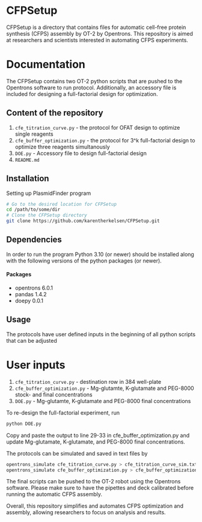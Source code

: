 CFPSetup
===================

CFPSetup is a directory that contains files for automatic cell-free protein synthesis (CFPS) assembly by OT-2 by Opentrons. This repository is aimed at researchers and scientists interested in automating CFPS experiments.


Documentation
=============

The CFPSetup contains two OT-2 python scripts that are pushed to the Opentrons software to run protocol.
Additionally, an accessory file is included for designing a full-factorial design for optimization.

## Content of the repository
1. `cfe_titration_curve.py`      - the protocol for OFAT design to optimize single reagents
2. `cfe_buffer_optimization.py`  - the protocol for 3^k full-factorial design to optimize three reagents simultanously
3. `DOE.py`                      - Accessory file to design full-factorial design
4. `README.md`


## Installation

Setting up PlasmidFinder program
```bash
# Go to the desired location for CFPSetup
cd /path/to/some/dir
# Clone the CFPSetup directory
git clone https://github.com/karentherkelsen/CFPSetup.git

```

## Dependencies
In order to run the program Python 3.10 (or newer) should be installed along with the following versions of the python packages (or newer).

#### Packages
- opentrons 6.0.1
- pandas 1.4.2
- doepy 0.0.1

## Usage

The protocols have user defined inputs in the beginning of all python scripts that can be adjusted
# User inputs
1. `cfe_titration_curve.py`      - destination row in 384 well-plate
2. `cfe_buffer_optimization.py`  - Mg-glutamte, K-glutamate and PEG-8000 stock- and final concentrations
3. `DOE.py`                      - Mg-glutamte, K-glutamate and PEG-8000 final concentrations

To re-design the full-factorial experiment, run
```bash
python DOE.py 
```
Copy and paste the output to line 29-33 in cfe_buffer_optimization.py and update Mg-glutamate, K-glutamate, and PEG-8000 final concentrations.

The protocols can be simulated and saved in text files by
```bash
opentrons_simulate cfe_titration_curve.py > cfe_titration_curve_sim.txt
opentrons_simulate cfe_buffer_optimization.py > cfe_buffer_optimization_sim.txt
```

The final scripts can be pushed to the OT-2 robot using the Opentrons software. Please make sure to have the pipettes and deck calibrated before running the automatic CFPS assembly.

Overall, this repository simplifies and automates CFPS optimization and assembly, allowing researchers to focus on analysis and results.
